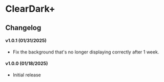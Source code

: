 # ClearDark+

## Changelog


#### v1.0.1 (01/31/2025)
* Fix the background that's no longer displaying correctly after 1 week.

#### v1.0.0 (01/18/2025)
* Initial release
